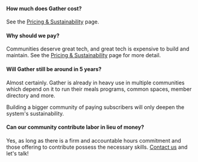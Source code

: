 #### How much does Gather cost?

See the [Pricing & Sustainability](/pricing) page.

#### Why should we pay?

Communities deserve great tech, and great tech is expensive to build and maintain. See the [Pricing & Sustainability](/pricing) page for more detail.

#### Will Gather still be around in 5 years?

Almost certainly. Gather is already in heavy use in multiple communities which depend on it to run their meals programs, common spaces, member directory and more.

Building a bigger community of paying subscribers will only deepen the system's sustainability.

#### Can our community contribute labor in lieu of money?

Yes, as long as there is a firm and accountable hours commitment and those offering to contribute possess the necessary skills. [Contact us](/contact) and let's talk!
